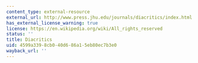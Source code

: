 ```yaml
---
content_type: external-resource
external_url: http://www.press.jhu.edu/journals/diacritics/index.html
has_external_license_warning: true
license: https://en.wikipedia.org/wiki/All_rights_reserved
status: ''
title: Diacritics
uid: 4599a339-8cb0-40d6-86a1-5eb80ec7b3e0
wayback_url: ''
---
```


